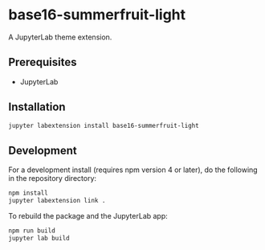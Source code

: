 # base16-summerfruit-light

A JupyterLab theme extension.

## Prerequisites

* JupyterLab

## Installation

```bash
jupyter labextension install base16-summerfruit-light
```

## Development

For a development install (requires npm version 4 or later), do the following in the repository directory:

```bash
npm install
jupyter labextension link .
```

To rebuild the package and the JupyterLab app:

```bash
npm run build
jupyter lab build
```
